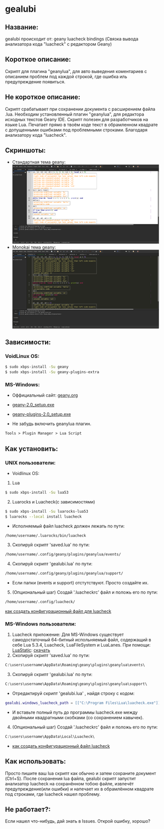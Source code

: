 # gealubi
## Название:
gealubi происходит от: geany luacheck bindings (Связка вывода анализатора кода "luacheck" с редактором Geany)
## Короткое описание:
Скрипт для плагина "geanylua", для авто выведения коментариев с описанием проблем под каждой строкой, где ошибка иль предупреждение появиться.
## Не короткое описание:
Скрипт срабатывает при сохранении документа с расширением файла .lua. Необходим установленный плагин "geanylua", для редактора исходных текстов Geany IDE. Скрипт полезен для разработчиков на языке Lua. Печатает прямо в твоём коде текст в обрамленном квадрате с допущенными ошибками под проблемными строками. Благодаря анализатору кода "luacheck". 
## Скриншоты:
- Стандартная тема geany:
![предпросмотр1](https://github.com/Yenoxel/gealubi/blob/main/geany-default-colorscheme-luacheck-warnings.png)
- Monokai тема geany:
![предпросмотр2](https://github.com/Yenoxel/gealubi/blob/main/geany-monokai-colorscheme-luacheck-warnings.png)
## Зависимости:
### VoidLinux OS:
````bash
$ sudo xbps-install -Su geany
$ sudo xbps-install -Su geany-plugins-extra
````
### MS-Windows:
- Оффициальный сайт: [geany.org](https://www.geany.org/download/releases/)
- [geany-2.0_setup.exe](https://download.geany.org/geany-2.0_setup.exe)
- [geany-plugins-2.0_setup.exe](https://plugins.geany.org/geany-plugins/geany-plugins-2.0_setup.exe)

- Не забудь включить geanylua плагин.
````markdown
Tools > Plugin Manager > Lua Script 
````
## Как установить:
### UNIX пользователи:
- Voidlinux OS:
1. Lua
````bash
$ sudo xbps-install -Su lua53
````
2. Luarocks и Luacheck(с зависимостями)
````bash
$ sudo xbps-install -Su luarocks-lua53
$ luarocks --local install luacheck
````
- Исполняемый файл luacheck должен лежать по пути:
````markdown
/home/username/.luarocks/bin/luacheck
````
3. Скопируй скрипт 'saved.lua' по пути:
````markdown
/home/username/.config/geany/plugins/geanylua/events/
````
4. Скопируй скрипт 'gealubi.lua' по пути:
````markdown
/home/username/.config/geany/plugins/geanylua/support/
````
- Если папки (events и support) отстутствуют. Просто создайте их.
5. (Опциональный шаг) Создай '.luacheckrc' файл и положь его по пути:
````markdown
/home/username/.config/luacheck/
````
[как создать конфигурационный файл для luacheck](https://luacheck.readthedocs.io/en/stable/config.html)
### MS-Windows пользователи:
1. Luacheck приложение:
Для MS-Windows существует самодостаточный 64-битный испольняемый файл, содержащий в себе Lua 5.3.4, Luacheck, LuaFileSystem и LuaLanes. При помощи: [LuaStatic](https://github.com/ers35/luastatic): [скачать](https://github.com/lunarmodules/luacheck/releases/download/v1.2.0/luacheck.exe)
2. Скопируй скрипт 'saved.lua' по пути:
````markdown
C:\users\username\AppData\Roaming\geany\plugins\geanylua\events\
````
3. Скопируй скрипт 'gealubi.lua' по пути:
````markdown
C:\users\username\AppData\Roaming\geany\plugins\geanylua\support\
````
- Отредактируй скрипт 'gealubi.lua' , найдя строку с кодом:
````lua
gealubi.windows_luacheck_path = [["C:\Program Files\Lua\luacheck.exe"]]
````
- И вставьте полный путь до программы luacheck.exe между двойными квадратными скобками (со сохранением кавычек).
4. (Опциональный шаг) Создай '.luacheckrc' файл и положь его по пути:
````markdown
C:\users\username\AppData\Local\Luacheck\
````
- [как создать конфигурационный файл luacheck](https://luacheck.readthedocs.io/en/stable/config.html)
## Как использовать:
Просто пишите ваш lua скрипт как обычно и затем сохраните документ (Ctrl+S). После сохранения lua файла, gealubi скрипт запустит анализатор luacheck на сохранённом тобою файле, извлечёт предупреждение(или ошибки) и напечает их в обрамлённом квадрате под строками, где luacheck нашел проблему.
## Не работает?:
Если нашел что-нибудь, дай знать в Issues. Открой ошибку, хорошо?
